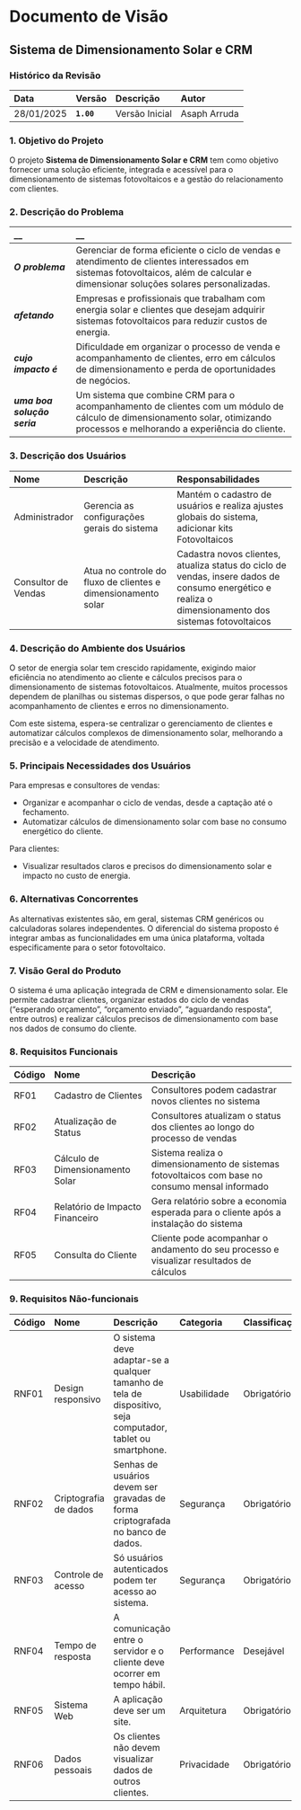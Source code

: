 # Documento de Visão

## Sistema de Dimensionamento Solar e CRM

### Histórico da Revisão

|  Data  | Versão | Descrição | Autor |
|:-------|:-------|:----------|:------|
| 28/01/2025 |  **`1.00`** | Versão Inicial  | Asaph Arruda|

### 1. Objetivo do Projeto

O projeto __Sistema de Dimensionamento Solar e CRM__ tem como objetivo fornecer uma solução eficiente, integrada e acessível para o dimensionamento de sistemas fotovoltaicos e a gestão do relacionamento com clientes.

### 2. Descrição do Problema

|         __        | __   |
|:------------------|:-----|
| **_O problema_**    | Gerenciar de forma eficiente o ciclo de vendas e atendimento de clientes interessados em sistemas fotovoltaicos, além de calcular e dimensionar soluções solares personalizadas. |
| **_afetando_**      | Empresas e profissionais que trabalham com energia solar e clientes que desejam adquirir sistemas fotovoltaicos para reduzir custos de energia. |
| **_cujo impacto é_**| Dificuldade em organizar o processo de venda e acompanhamento de clientes, erro em cálculos de dimensionamento e perda de oportunidades de negócios. |
| **_uma boa solução seria_** | Um sistema que combine CRM para o acompanhamento de clientes com um módulo de cálculo de dimensionamento solar, otimizando processos e melhorando a experiência do cliente. |

### 3. Descrição dos Usuários

| Nome | Descrição | Responsabilidades |
|:---  |:--- |:--- |
| Administrador  | Gerencia as configurações gerais do sistema | Mantém o cadastro de usuários e realiza ajustes globais do sistema, adicionar kits Fotovoltaicos |
| Consultor de Vendas  | Atua no controle do fluxo de clientes e dimensionamento solar | Cadastra novos clientes, atualiza status do ciclo de vendas, insere dados de consumo energético e realiza o dimensionamento dos sistemas fotovoltaicos |


### 4. Descrição do Ambiente dos Usuários

O setor de energia solar tem crescido rapidamente, exigindo maior eficiência no atendimento ao cliente e cálculos precisos para o dimensionamento de sistemas fotovoltaicos. Atualmente, muitos processos dependem de planilhas ou sistemas dispersos, o que pode gerar falhas no acompanhamento de clientes e erros no dimensionamento.

Com este sistema, espera-se centralizar o gerenciamento de clientes e automatizar cálculos complexos de dimensionamento solar, melhorando a precisão e a velocidade de atendimento.

### 5. Principais Necessidades dos Usuários

Para empresas e consultores de vendas:
- Organizar e acompanhar o ciclo de vendas, desde a captação até o fechamento.
- Automatizar cálculos de dimensionamento solar com base no consumo energético do cliente.

Para clientes:
- Visualizar resultados claros e precisos do dimensionamento solar e impacto no custo de energia.

### 6.	Alternativas Concorrentes

As alternativas existentes são, em geral, sistemas CRM genéricos ou calculadoras solares independentes. O diferencial do sistema proposto é integrar ambas as funcionalidades em uma única plataforma, voltada especificamente para o setor fotovoltaico.

### 7.	Visão Geral do Produto

O sistema é uma aplicação integrada de CRM e dimensionamento solar. Ele permite cadastrar clientes, organizar estados do ciclo de vendas (“esperando orçamento”, “orçamento enviado”, “aguardando resposta”, entre outros) e realizar cálculos precisos de dimensionamento com base nos dados de consumo do cliente.

### 8. Requisitos Funcionais

| Código | Nome | Descrição |
|:---  |:--- |:--- |
| RF01 | Cadastro de Clientes | Consultores podem cadastrar novos clientes no sistema |
| RF02 | Atualização de Status | Consultores atualizam o status dos clientes ao longo do processo de vendas |
| RF03 | Cálculo de Dimensionamento Solar | Sistema realiza o dimensionamento de sistemas fotovoltaicos com base no consumo mensal informado |
| RF04 | Relatório de Impacto Financeiro | Gera relatório sobre a economia esperada para o cliente após a instalação do sistema |
| RF05 | Consulta do Cliente | Cliente pode acompanhar o andamento do seu processo e visualizar resultados de cálculos |

### 9. Requisitos Não-funcionais

| Código | Nome | Descrição | Categoria | Classificação |
|:---  |:--- |:--- |:--- |:--- |
| RNF01 | Design responsivo | O sistema deve adaptar-se a qualquer tamanho de tela de dispositivo, seja computador, tablet ou smartphone. | Usabilidade | Obrigatório |
| RNF02 | Criptografia de dados | Senhas de usuários devem ser gravadas de forma criptografada no banco de dados. | Segurança | Obrigatório |
| RNF03 | Controle de acesso | Só usuários autenticados podem ter acesso ao sistema. | Segurança | Obrigatório |
| RNF04 | Tempo de resposta | A comunicação entre o servidor e o cliente deve ocorrer em tempo hábil. | Performance | Desejável |
| RNF05 | Sistema Web | A aplicação deve ser um site. | Arquitetura | Obrigatório |
| RNF06 | Dados pessoais | Os clientes não devem visualizar dados de outros clientes. | Privacidade | Obrigatório |

